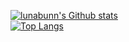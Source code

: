 [![lunabunn's Github stats](https://github-readme-stats-lunabunn.vercel.app/api?username=lunabunn&count_private=true)](https://github.com/lunabunn)</br>
[![Top Langs](https://github-readme-stats-lunabunn.vercel.app/api/top-langs/?username=lunabunn&exclude_repo=svg2font)](https://github.com/lunabunn)
